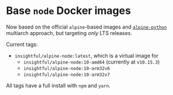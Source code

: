 # Base `node` Docker images

Now based on the official `alpine`-based images and [`alpine-python`](https://github.com/insightfulsystems/alpine-python) multiarch approach, but targeting _only_ LTS releases.

Current tags:

* `insightful/alpine-node:latest`, which is a virtual image for
	* `insightful/alpine-node:10-amd64` (currently at `v10.15.3`)
	* `insightful/alpine-node:10-arm32v6`
	* `insightful/alpine-node:10-arm32v7`

All tags have a full install with `npm` and `yarn`.
